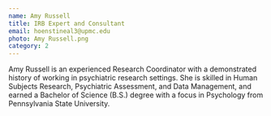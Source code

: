 ```yaml
---
name: Amy Russell
title: IRB Expert and Consultant
email: hoenstineal3@upmc.edu
photo: Amy Russell.png
category: 2
---
```

Amy Russell is an experienced Research Coordinator with a demonstrated history of working in psychiatric research settings. She is skilled in Human Subjects Research, Psychiatric Assessment, and Data Management, and earned a Bachelor of Science (B.S.) degree with a focus in Psychology from Pennsylvania State University.